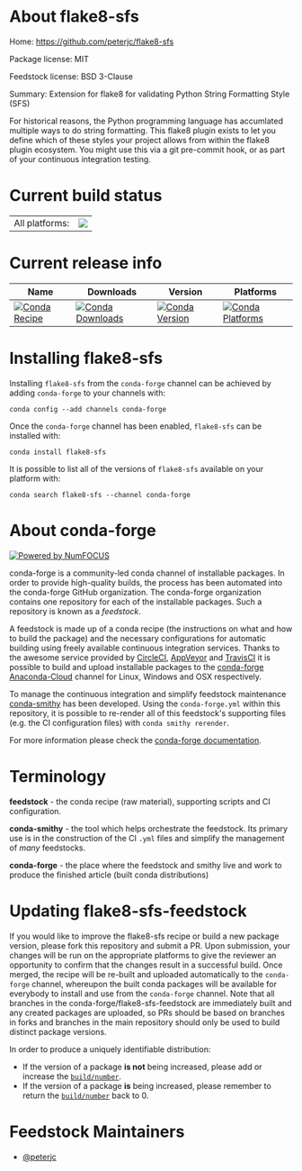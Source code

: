 About flake8-sfs
================

Home: https://github.com/peterjc/flake8-sfs

Package license: MIT

Feedstock license: BSD 3-Clause

Summary: Extension for flake8 for validating Python String Formatting Style (SFS)

For historical reasons, the Python programming language has accumlated
multiple ways to do string formatting. This flake8 plugin exists to let
you define which of these styles your project allows from within the
flake8 plugin ecosystem. You might use this via a git pre-commit hook,
or as part of your continuous integration testing.


Current build status
====================


<table><tr><td>All platforms:</td>
    <td>
      <a href="https://dev.azure.com/conda-forge/feedstock-builds/_build/latest?definitionId=8837&branchName=master">
        <img src="https://dev.azure.com/conda-forge/feedstock-builds/_apis/build/status/flake8-sfs-feedstock?branchName=master">
      </a>
    </td>
  </tr>
</table>

Current release info
====================

| Name | Downloads | Version | Platforms |
| --- | --- | --- | --- |
| [![Conda Recipe](https://img.shields.io/badge/recipe-flake8--sfs-green.svg)](https://anaconda.org/conda-forge/flake8-sfs) | [![Conda Downloads](https://img.shields.io/conda/dn/conda-forge/flake8-sfs.svg)](https://anaconda.org/conda-forge/flake8-sfs) | [![Conda Version](https://img.shields.io/conda/vn/conda-forge/flake8-sfs.svg)](https://anaconda.org/conda-forge/flake8-sfs) | [![Conda Platforms](https://img.shields.io/conda/pn/conda-forge/flake8-sfs.svg)](https://anaconda.org/conda-forge/flake8-sfs) |

Installing flake8-sfs
=====================

Installing `flake8-sfs` from the `conda-forge` channel can be achieved by adding `conda-forge` to your channels with:

```
conda config --add channels conda-forge
```

Once the `conda-forge` channel has been enabled, `flake8-sfs` can be installed with:

```
conda install flake8-sfs
```

It is possible to list all of the versions of `flake8-sfs` available on your platform with:

```
conda search flake8-sfs --channel conda-forge
```


About conda-forge
=================

[![Powered by NumFOCUS](https://img.shields.io/badge/powered%20by-NumFOCUS-orange.svg?style=flat&colorA=E1523D&colorB=007D8A)](http://numfocus.org)

conda-forge is a community-led conda channel of installable packages.
In order to provide high-quality builds, the process has been automated into the
conda-forge GitHub organization. The conda-forge organization contains one repository
for each of the installable packages. Such a repository is known as a *feedstock*.

A feedstock is made up of a conda recipe (the instructions on what and how to build
the package) and the necessary configurations for automatic building using freely
available continuous integration services. Thanks to the awesome service provided by
[CircleCI](https://circleci.com/), [AppVeyor](https://www.appveyor.com/)
and [TravisCI](https://travis-ci.com/) it is possible to build and upload installable
packages to the [conda-forge](https://anaconda.org/conda-forge)
[Anaconda-Cloud](https://anaconda.org/) channel for Linux, Windows and OSX respectively.

To manage the continuous integration and simplify feedstock maintenance
[conda-smithy](https://github.com/conda-forge/conda-smithy) has been developed.
Using the ``conda-forge.yml`` within this repository, it is possible to re-render all of
this feedstock's supporting files (e.g. the CI configuration files) with ``conda smithy rerender``.

For more information please check the [conda-forge documentation](https://conda-forge.org/docs/).

Terminology
===========

**feedstock** - the conda recipe (raw material), supporting scripts and CI configuration.

**conda-smithy** - the tool which helps orchestrate the feedstock.
                   Its primary use is in the construction of the CI ``.yml`` files
                   and simplify the management of *many* feedstocks.

**conda-forge** - the place where the feedstock and smithy live and work to
                  produce the finished article (built conda distributions)


Updating flake8-sfs-feedstock
=============================

If you would like to improve the flake8-sfs recipe or build a new
package version, please fork this repository and submit a PR. Upon submission,
your changes will be run on the appropriate platforms to give the reviewer an
opportunity to confirm that the changes result in a successful build. Once
merged, the recipe will be re-built and uploaded automatically to the
`conda-forge` channel, whereupon the built conda packages will be available for
everybody to install and use from the `conda-forge` channel.
Note that all branches in the conda-forge/flake8-sfs-feedstock are
immediately built and any created packages are uploaded, so PRs should be based
on branches in forks and branches in the main repository should only be used to
build distinct package versions.

In order to produce a uniquely identifiable distribution:
 * If the version of a package **is not** being increased, please add or increase
   the [``build/number``](https://conda.io/docs/user-guide/tasks/build-packages/define-metadata.html#build-number-and-string).
 * If the version of a package **is** being increased, please remember to return
   the [``build/number``](https://conda.io/docs/user-guide/tasks/build-packages/define-metadata.html#build-number-and-string)
   back to 0.

Feedstock Maintainers
=====================

* [@peterjc](https://github.com/peterjc/)


